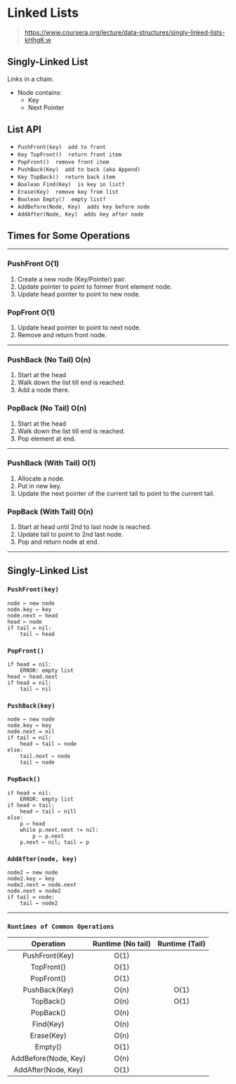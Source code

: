 # Linked Lists

> https://www.coursera.org/lecture/data-structures/singly-linked-lists-kHhgK:w

## Singly-Linked List
Links in a chain.
- Node contains:
  - Key
  - Next Pointer

## List API
- `PushFront(key)  add to front`
- `Key TopFront()  return front item`
- `PopFront()  remove front item`
- `PushBack(Key)  add to back (aka Append)`
- `Key TopBack()  return back item`
- `Boolean Find(Key)  is key in list?`
- `Erase(Key)  remove key from list`
- `Boolean Empty()  empty list?`
- `AddBefore(Node, Key)  adds key before node`
- `AddAfter(Node, Key)  adds key after node`

## Times for Some Operations
---
### PushFront O(1)
1. Create a new node (Key/Pointer) pair.
2. Update pointer to point to former front element node.
3. Update head pointer to point to new node.

### PopFront O(1)
1. Update head pointer to point to next node.
2. Remove and return front node.

---

### PushBack (No Tail) O(n)
1. Start at the head
2. Walk down the list till end is reached.
3. Add a node there.

### PopBack (No Tail) O(n)
1. Start at the head
2. Walk down the list till end is reached.
3. Pop element at end.

---

### PushBack (With Tail) O(1)
1. Allocate a node.
2. Put in new key.
3. Update the next pointer of the current tail to point to the current tail.

### PopBack (With Tail) O(n)
1. Start at head until 2nd to last node is reached.
2. Update tail to point to 2nd last node.
4. Pop and return node at end.

---

## Singly-Linked List
### `PushFront(key)`
```
node ← new node
node.key ← key
node.next ← head
head ← node
if tail = nil:
    tail ← head
```

### `PopFront()`
```
if head = nil:
    ERROR: empty list
head ← head.next
if head = nil:
    tail ← nil
```

### `PushBack(key)`
```
node ← new node
node.key ← key
node.next = nil
if tail = nil:
    head ← tail ← node
else:
    tail.next ← node
    tail ← node
```

### `PopBack()`
```
if head = nil:
    ERROR: empty list
if head = tail:
    head ← tail ← nill
else:
    p ← head
    while p.next.next != nil:
        p ← p.next
    p.next ← nil; tail ← p
```

### `AddAfter(node, key)`
```
node2 ← new node
node2.key ← key
node2.next = node.next
node.next = node2
if tail = node:
    tail ← node2
```
---
### `Runtimes of Common Operations`

| Operation	           | Runtime (No tail)  | Runtime (Tail)
| :-----------:        | :--------:         | :---:
| PushFront(Key)       | O(1)               |
| TopFront()   	       | O(1)               |	    
| PopFront()   	       | O(1)               |	    
| PushBack(Key)        | O(n)               | O(1)
| TopBack()            | O(n)    			| O(1)
| PopBack()            | O(n)    			|	    
| Find(Key)            | O(n)    			|	    
| Erase(Key)           | O(n)               |
| Empty()              | O(1)				|
| AddBefore(Node, Key) | O(n)				|
| AddAfter(Node, Key)  | O(1)				|
 
